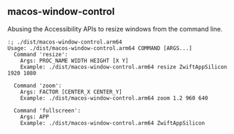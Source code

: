 macos-window-control
--------

Abusing the Accessibility APIs to resize windows from the command line.


```
:; ./dist/macos-window-control.arm64 
Usage: ./dist/macos-window-control.arm64 COMMAND [ARGS...]
  Command 'resize':
    Args: PROC_NAME WIDTH HEIGHT [X Y]
    Example: ./dist/macos-window-control.arm64 resize ZwiftAppSilicon 1920 1080

  Command 'zoom':
    Args: FACTOR [CENTER_X CENTER_Y]
    Example: ./dist/macos-window-control.arm64 zoom 1.2 960 640

  Command 'fullscreen':
    Args: APP
    Example: ./dist/macos-window-control.arm64 ZwiftAppSilicon
```
